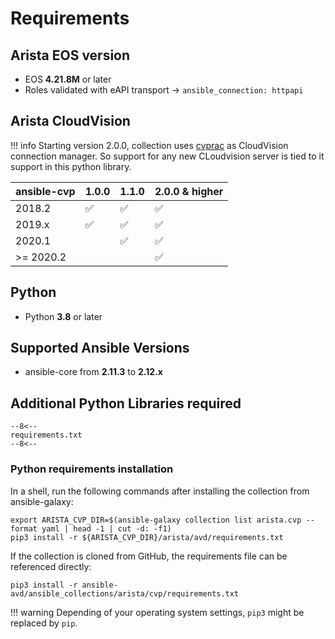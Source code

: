 # Requirements

## Arista EOS version

- EOS __4.21.8M__ or later
- Roles validated with eAPI transport -> `ansible_connection: httpapi`

## Arista CloudVision

!!! info
    Starting version 2.0.0, collection uses [cvprac](https://github.com/aristanetworks/cvprac) as CloudVision connection manager. So support for any new CLoudvision server is tied to it support in this python library.

| ansible-cvp | 1.0.0 | 1.1.0 | 2.0.0 & higher |
| ----------- | ----- | ----- | -------------- |
| 2018.2 | ✅ | ✅ | ✅ |
| 2019.x | ✅ | ✅ | ✅ |
| 2020.1 | | ✅ | ✅ |
| >= 2020.2 | | | ✅ |

## Python

- Python __3.8__ or later

## Supported Ansible Versions

- ansible-core from __2.11.3__ to __2.12.x__

## Additional Python Libraries required

```pip
--8<--
requirements.txt
--8<--
```

### Python requirements installation

In a shell, run the following commands after installing the collection from ansible-galaxy:

```shell
export ARISTA_CVP_DIR=$(ansible-galaxy collection list arista.cvp --format yaml | head -1 | cut -d: -f1)
pip3 install -r ${ARISTA_CVP_DIR}/arista/avd/requirements.txt
```

If the collection is cloned from GitHub, the requirements file can be referenced directly:

```shell
pip3 install -r ansible-avd/ansible_collections/arista/cvp/requirements.txt
```

!!! warning
    Depending of your operating system settings, `pip3` might be replaced by `pip`.
